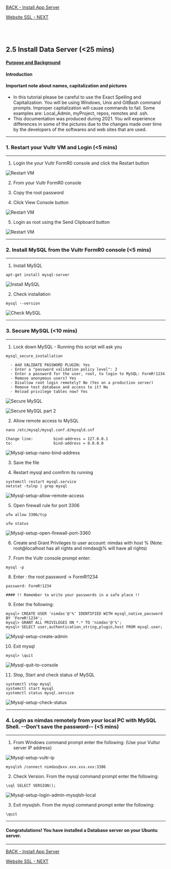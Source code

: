 <!-- ------------------------------------------------------------------------- -->

<div class="page-back">

[BACK - Install App Server ](/Setup/fr0304_Setup-App-Server-Ubuntu.md)
</div><div class="page-next">

[Website SSL - NEXT](/Setup/fr0306_Setup-Website-SSL-Ubuntu.md)
</div><div style="margin-top:35px">&nbsp;</div>

<!-- ------------------------------------------------------------------------- -->

## 2.5 Install Data Server (<25 mins)
#### [Purpose and Background](../Setup/purposes/pfr0305_Setup-Data-Server-Ubuntu.md)

#### Introduction


#### Important note about names, capitalization and pictures
- In this tutorial please be careful to use the Exact Spelling and Capitalization. You will be using Windows, Unix and GitBash command prompts. Improper captialization will cause commands to fail. Some examples are: Local_Admin, myProject, repos, remotes and .ssh.
- This documentation was produced during 2021. You will experience differences in some of the pictures due to the changes made over time by the developers of the softwares and web sites that are used.

----
### 1. Restart your Vultr VM and Login (<5 mins)
----
1. Login the your Vultr FormR0 console and click the Restart button

![Restart VM](./images/fr0300-01_restart-vm.png "Restart VM")

2. From your Vultr FormR0 console
 
3. Copy the root password
 
4. Click View Console button
 
![Restart VM](./images/fr0300-01_restart-vm1.png "Restart VM")

5. Login as root using the Send Clipboard button

![Restart VM](./images/fr0300-01_restart-vm2.png "Restart VM")

----
### 2. Install MySQL from the Vultr FormR0 console  (<5 mins)
----
1. Install MySQL
```
apt-get install mysql-server
```

![Install MySQL](./images/fr0305-01_Ubuntu-install-mysql.png "Install MySQL")

2. Check installation
```
mysql --version
```

![Check MySQL](./images/fr0305-02_Ubuntu-check-mysql.png "Check MySQL")

----
### 3. Secure MySQL (<10 mins)
----
1. Lock down MySQL - Running this script will ask you

```
mysql_secure_installation
```

      - Add VALIDATE PASSWORD PLUGIN: Yes
      - Enter a "password validation policy level": 2
      - Enter a password for the user, root, to login to MySQL: FormR!1234
      - Remove anonymous users? Yes
      - Disallow root login remotely? No (Yes on a production server)
      - Remove test database and access to it? No 
      - Reload privilege tables now? Yes


![Secure MySQL](./images/fr0305-03_Ubuntu-secure-mysql.png "Secure MySQL")

![Secure MySQL part 2](./images/fr0305-03_Ubuntu-secure-mysql2.png "Secure MySQL part 2")

2. Allow remote access to MySQL 

```
nano /etc/mysql/mysql.conf.d/mysqld.cnf

Change line:         bind-address = 127.0.0.1
to:                  bind-address = 0.0.0.0
```

![Mysql-setup-nano-bind-address](./images/fr0305-04_Ubuntu-nano-bind-address-mysql.png "Mysql-setup-nano-bind-address")

3. Save the file

4. Restart mysql and comfirm its running

```
systemctl restart mysql.service
netstat -tulnp | grep mysql
```

![Mysql-setup-allow-remote-access](./images/fr0305-05_Ubuntu-allow-remote-access-mysql.png "Mysql-setup-allow-remote-access")

5. Open firewall rule for port 3306

```
ufw allow 3306/tcp

ufw status   
```

![Mysql-setup-open-firewall-port-3360](./images/fr0305-06_Ubuntu-open-firewall-port-3360-mysql.png "Mysql-setup-open-firewall-port-3360")

6. Create and Grant Privileges to user account: nimdas with host %
(Note: root@localhost has all rights and nimdas@% will have all rights) 

7. From the Vultr console prompt enter:

```
mysql -p
```

8. Enter : the root password -> FormR!1234

```
password: FormR!1234

#### !! Remember to write your passwords in a safe place !!
```

9. Enter the following:

```
mysql> CREATE USER 'nimdas'@'%' IDENTIFIED WITH mysql_native_password BY 'FormR!1234';
mysql> GRANT ALL PRIVILEGES ON *.* TO 'nimdas'@'%';
mysql> SELECT user,authentication_string,plugin,host FROM mysql.user;
```
![Mysql-setup-create-admin](./images/fr0305-07_Ubuntu-create-admin-mysql.png "Mysql-setup-create-admin")

10. Exit mysql
```
mysql> \quit
```

![Mysql-quit-to-console](./images/fr0305-08_Ubuntu-quit-to-console-mysql.png "Mysql-quit-to-console")

11. Stop, Start and check status of MySQL
```
systemctl stop mysql
systemctl start mysql
systemctl status mysql.service
```

![Mysql-setup-check-status](./images/fr0305-09_Ubuntu-check-status-mysql.png "Mysql-setup-check-status")

----
### 4. Login as nimdas remotely from your local PC with MySQL Shell. --Don't save the password-- (<5 mins)
----
1. From Windows command prompt enter the following: (Use your Vultur server IP address)

![Mysql-setup-vultr-ip](./images/fr0305-09_Ubuntu-vultr-ip.png "Mysql-setup-vultr-ip")

```
mysqlsh /connect nimdas@xxx.xxx.xxx.xxx:3306
```
2. Check Version. From the mysql command prompt enter the following:

```
\sql SELECT VERSION();
```

![Mysql-setup-login-admin-mysqlsh-local](./images/fr0305-10_Ubuntu-login-admin-mysqlsh-local.png "Mysql-setup-login-admin-mysqlsh-local")
 
3. Exit mysqlsh. From the mysql command prompt enter the following:

```
\quit
```

----
#### Congratulations! You have installed a Database server on your Ubuntu server.
----

<!-- ------------------------------------------------------------------------- -->

<div class="page-back">

[BACK - Install App Server ](/Setup/fr0304_Setup-App-Server-Ubuntu.md)
</div><div class="page-next">

[Website SSL - NEXT](/Setup/fr0306_Setup-Website-SSL-Ubuntu.md)
</div>

<!-- ------------------------------------------------------------------------- -->
